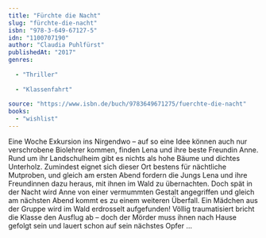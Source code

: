 ```yaml
---
title: "Fürchte die Nacht"
slug: "fürchte-die-nacht"
isbn: "978-3-649-67127-5"
idn: "1100707190"
author: "Claudia Puhlfürst"
publishedAt: "2017"
genres:
  
  - "Thriller"
    
  - "Klassenfahrt"
    
source: "https://www.isbn.de/buch/9783649671275/fuerchte-die-nacht"
books: 
  - "wishlist"
---
```

Eine Woche Exkursion ins Nirgendwo – auf so eine Idee können auch nur 
verschrobene Biolehrer kommen, finden Lena und ihre beste Freundin Anne. Rund 
um ihr Landschulheim gibt es nichts als hohe Bäume und dichtes Unterholz. 
Zumindest eignet sich dieser Ort bestens für nächtliche Mutproben, und gleich 
am ersten Abend fordern die Jungs Lena und ihre Freundinnen dazu heraus, mit 
ihnen im Wald zu übernachten. Doch spät in der Nacht wird Anne von einer 
vermummten Gestalt angegriffen und gleich am nächsten Abend kommt es zu einem 
weiteren Überfall. Ein Mädchen aus der Gruppe wird im Wald erdrosselt 
aufgefunden! Völlig traumatisiert bricht die Klasse den Ausflug ab – doch der 
Mörder muss ihnen nach Hause gefolgt sein und lauert schon auf sein nächstes 
Opfer …